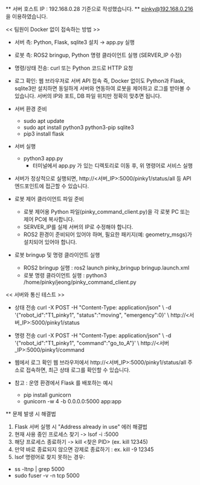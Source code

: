 ** 서버 호스트 IP : 192.168.0.28 기준으로 작성했습니다.
** pinky@192.168.0.216 을 이용하였습니다.

<< 팀원이 Docker 없이 접속하는 방법 >>
- 서버 측: Python, Flask, sqlite3 설치 → app.py 실행
- 로봇 측: ROS2 bringup, Python 명령 클라이언트 실행 (SERVER_IP 수정)
- 명령/상태 전송: curl 또는 Python 코드로 HTTP 요청
- 로그 확인: 웹 브라우저로 서버 API 접속
즉, Docker 없이도 Python과 Flask, sqlite3만 설치하면 동일하게 서버와 연동하여 로봇을 제어하고 로그를 받아볼 수 있습니다.
서버의 IP와 포트, DB 파일 위치만 정확히 맞추면 됩니다.

- 서버 환경 준비
  * sudo apt update
  * sudo apt install python3 python3-pip sqlite3
  * pip3 install flask

- 서버 실행
  * python3 app.py
    - 터미널에서 app.py 가 있는 디렉토리로 이동 후, 위 명령어로 서비스 실행

- 서버가 정상적으로 실행되면,
    http://<서버_IP>:5000/pinky1/status/all 등 API 엔드포인트에 접근할 수 있습니다.

- 로봇 제어 클라이언트 파일 준비
    - 로봇 제어용 Python 파일(pinky_command_client.py)을 각 로봇 PC 또는 제어 PC에 복사합니다.
    - SERVER_IP를 실제 서버의 IP로 수정해야 합니다.
    - ROS2 환경이 준비되어 있어야 하며, 필요한 패키지(예: geometry_msgs)가 설치되어 있어야 합니다.

- 로봇 bringup 및 명령 클라이언트 실행
    - ROS2 bringup 실행 : ros2 launch pinky_bringup bringup.launch.xml
    - 로봇 명령 클라이언트 실행 : python3 /home/pinky/jeong/pinky_command_client.py

<< 서버와 통신 테스트 >>
- 상태 전송
curl -X POST -H "Content-Type: application/json" \ -d '{"robot_id":"T1_pinky1", "status":"moving", "emergency":0}' \ http://<서버_IP>:5000/pinky1/status
- 명령 전송
curl -X POST -H "Content-Type: application/json" \ -d '{"robot_id":"T1_pinky1", "command":"go_to_A"}' \ http://<서버_IP>:5000/pinky1/command

- 웹에서 로그 확인
    웹 브라우저에서 http://<서버_IP>:5000/pinky1/status/all 주소로 접속하면, 최근 상태 로그를 확인할 수 있습니다.
- 참고 : 운영 환경에서 Flask 를 배포하는 예시
    * pip install gunicorn
    * gunicorn -w 4 -b 0.0.0.0:5000 app:app

** 문제 발생 시 해결법
1. Flask 서버 실행 시 "Address already in use" 에러 해결법
2. 현재 사용 중인 프로세스 찾기 -> lsof -i :5000
3. 해당 프로세스 종료하기 -> kill <찾은 PID> (ex. kill 12345)
4. 만약 바로 종료되지 않으면 강제로 종료하기 : ex. kill -9 12345
5. lsof 명령어로 찾지 못하는 경우:
  * ss -ltnp | grep 5000
  * sudo fuser -v -n tcp 5000
